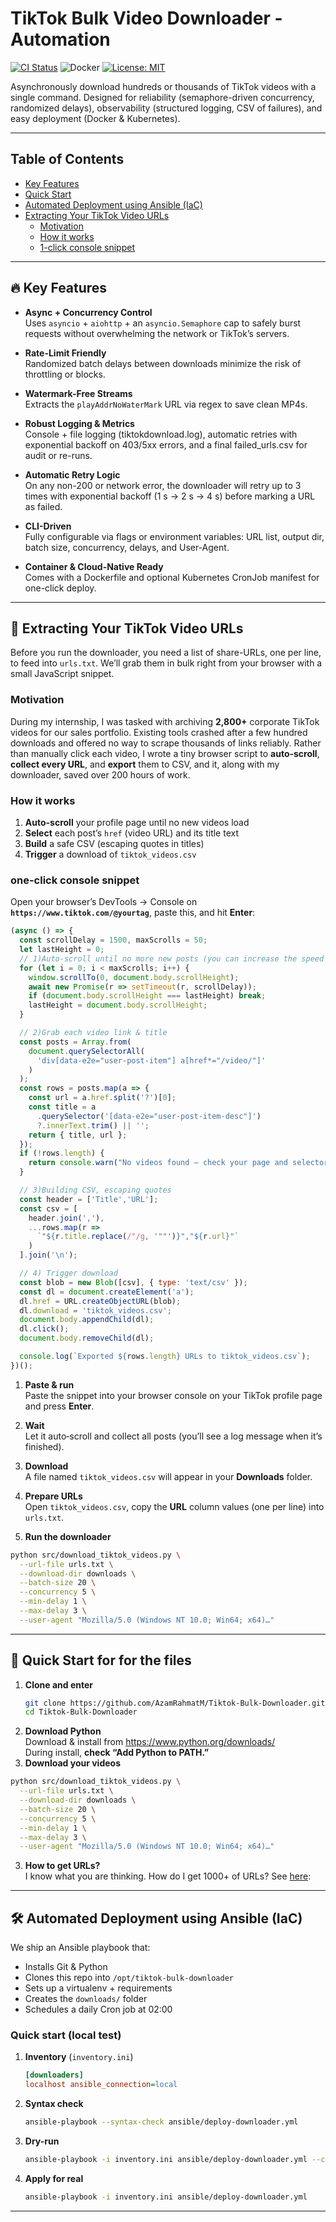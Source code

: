 # TikTok Bulk Video Downloader - Automation

[![CI Status](https://img.shields.io/github/actions/workflow/status/AzamRahmatM/Tiktok-Bulk-Downloader/ci.yml?branch=main)](https://github.com/AzamRahmatM/Tiktok-Bulk-Downloader/actions)
![Docker](https://img.shields.io/badge/docker-ready-blue?logo=docker)
[![License: MIT](https://img.shields.io/badge/License-MIT-blue.svg)](LICENSE)

Asynchronously download hundreds or thousands of TikTok videos with a single command. Designed for reliability (semaphore-driven concurrency, randomized delays), observability (structured logging, CSV of failures), and easy deployment (Docker & Kubernetes).

---
## Table of Contents

- [Key Features](#-key-features)
- [Quick Start](#-quick-start)
- [Automated Deployment using Ansible (IaC)](#%EF%B8%8F-automated-deployment-using-ansible-iac)
- [Extracting Your TikTok Video URLs](#-extracting-your-tiktok-video-urls)
  - [Motivation](#motivation)
  - [How it works](#how-it-works)
  - [1-click console snippet](#1-click-console-snippet)
---
## 🔥 Key Features

- **Async + Concurrency Control**  
  Uses `asyncio` + `aiohttp` + an `asyncio.Semaphore` cap to safely burst requests without overwhelming the network or TikTok’s servers.

- **Rate-Limit Friendly**  
  Randomized batch delays between downloads minimize the risk of throttling or blocks.

- **Watermark-Free Streams**  
  Extracts the `playAddrNoWaterMark` URL via regex to save clean MP4s.

- **Robust Logging & Metrics**  
  Console + file logging (tiktokdownload.log), automatic retries with exponential backoff on 403/5xx errors, and a final failed_urls.csv for audit or re-runs.

- **Automatic Retry Logic**  
  On any non-200 or network error, the downloader will retry up to 3 times with exponential backoff (1 s -> 2 s -> 4 s) before marking a URL as failed.

- **CLI-Driven**  
  Fully configurable via flags or environment variables: URL list, output dir, batch size, concurrency, delays, and User-Agent.

- **Container & Cloud-Native Ready**  
  Comes with a Dockerfile and optional Kubernetes CronJob manifest for one-click deploy.
---
## 🔗 Extracting Your TikTok Video URLs

Before you run the downloader, you need a list of share-URLs, one per line, to feed into `urls.txt`. We’ll grab them in bulk right from your browser with a small JavaScript snippet.

### Motivation

During my internship, I was tasked with archiving **2,800+** corporate TikTok videos for our sales portfolio. Existing tools crashed after a few hundred downloads and offered no way to scrape thousands of links reliably. Rather than manually click each video, I wrote a tiny browser script to **auto-scroll**, **collect every URL**, and **export** them to CSV, and it, along with my downloader, saved over 200 hours of work.

### How it works

1. **Auto-scroll** your profile page until no new videos load  
2. **Select** each post’s `href` (video URL) and its title text  
3. **Build** a safe CSV (escaping quotes in titles)  
4. **Trigger** a download of `tiktok_videos.csv`

### one-click console snippet

Open your browser’s DevTools → Console on **`https://www.tiktok.com/@yourtag`**, paste this, and hit **Enter**:

```js
(async () => {
  const scrollDelay = 1500, maxScrolls = 50;
  let lastHeight = 0;   
  // 1)Auto-scroll until no more new posts (you can increase the speed to your liking)
  for (let i = 0; i < maxScrolls; i++) {
    window.scrollTo(0, document.body.scrollHeight);
    await new Promise(r => setTimeout(r, scrollDelay));
    if (document.body.scrollHeight === lastHeight) break;
    lastHeight = document.body.scrollHeight;
  }

  // 2)Grab each video link & title
  const posts = Array.from(
    document.querySelectorAll(
      'div[data-e2e="user-post-item"] a[href*="/video/"]'
    )
  );
  const rows = posts.map(a => {
    const url = a.href.split('?')[0];
    const title = a
      .querySelector('[data-e2e="user-post-item-desc"]')
      ?.innerText.trim() || '';
    return { title, url };
  });
  if (!rows.length) {
    return console.warn("No videos found – check your page and selectors");
  }

  // 3)Building CSV, escaping quotes
  const header = ['Title','URL'];
  const csv = [
    header.join(','),
    ...rows.map(r =>
      `"${r.title.replace(/"/g, '""')}","${r.url}"`
    )
  ].join('\n');

  // 4) Trigger download
  const blob = new Blob([csv], { type: 'text/csv' });
  const dl = document.createElement('a');
  dl.href = URL.createObjectURL(blob);
  dl.download = 'tiktok_videos.csv';
  document.body.appendChild(dl);
  dl.click();
  document.body.removeChild(dl);

  console.log(`Exported ${rows.length} URLs to tiktok_videos.csv`);
})();
```

1. **Paste & run**  
   Paste the snippet into your browser console on your TikTok profile page and press **Enter**.

2. **Wait**  
   Let it auto‐scroll and collect all posts (you’ll see a log message when it’s finished).

3. **Download**  
   A file named `tiktok_videos.csv` will appear in your **Downloads** folder.

4. **Prepare URLs**  
   Open `tiktok_videos.csv`, copy the **URL** column values (one per line) into `urls.txt`.

5. **Run the downloader**  
   
```bash
python src/download_tiktok_videos.py \
  --url-file urls.txt \
  --download-dir downloads \
  --batch-size 20 \
  --concurrency 5 \
  --min-delay 1 \
  --max-delay 3 \
  --user-agent "Mozilla/5.0 (Windows NT 10.0; Win64; x64)…"
```
---
## 🚀 Quick Start for for the files

1. **Clone and enter**  
   ```bash
   git clone https://github.com/AzamRahmatM/Tiktok-Bulk-Downloader.git
   cd Tiktok-Bulk-Downloader
2. **Download Python**  
   Download & install from https://www.python.org/downloads/  
   During install, **check “Add Python to PATH.”**
3. **Download your videos**
```bash
python src/download_tiktok_videos.py \
  --url-file urls.txt \
  --download-dir downloads \
  --batch-size 20 \
  --concurrency 5 \
  --min-delay 1 \
  --max-delay 3 \
  --user-agent "Mozilla/5.0 (Windows NT 10.0; Win64; x64)…"
```
3. **How to get URLs?**  
    I know what you are thinking. How do I get 1000+ of URLs? See [here](#-extracting-your-tiktok-video-urls):
---
## 🛠️ Automated Deployment using Ansible (IaC)

We ship an Ansible playbook that:

* Installs Git & Python
* Clones this repo into `/opt/tiktok-bulk-downloader`
* Sets up a virtualenv + requirements
* Creates the `downloads/` folder
* Schedules a daily Cron job at 02:00

### Quick start (local test)

1. **Inventory** (`inventory.ini`)
   ```ini
   [downloaders]
   localhost ansible_connection=local
    ```

2. **Syntax check**
   ```bash
   ansible-playbook --syntax-check ansible/deploy-downloader.yml
    ```

3. **Dry-run**
   ```bash 
   ansible-playbook -i inventory.ini ansible/deploy-downloader.yml --check
   ```

4. **Apply for real** 
   ```bash
   ansible-playbook -i inventory.ini ansible/deploy-downloader.yml
   ```
---
